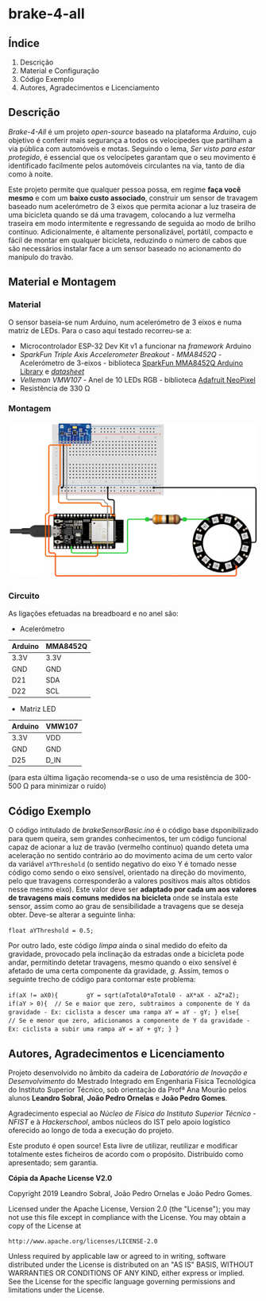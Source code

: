 # brake-4-all

## Índice
1. Descrição
2. Material e Configuração
3. Código Exemplo
4. Autores, Agradecimentos e Licenciamento

## Descrição
*Brake-4-All* é um projeto *open-source* baseado na plataforma *Arduino*, cujo objetivo é conferir mais segurança a todos os velocípedes que partilham a via pública com automóveis e motas. Seguindo o lema, *Ser visto para estar protegido*, é essencial que os velocípetes garantam que o seu movimento é identificado facilmente pelos automóveis circulantes na via, tanto de dia como à noite. 

Este projeto permite que qualquer pessoa possa, em regime **faça você mesmo** e com um **baixo custo associado**, construir um sensor de travagem baseado num acelerómetro de 3 eixos que permita acionar a luz traseira de uma bicicleta quando se dá uma travagem, colocando a luz vermelha traseira em modo intermitente e regressando de seguida ao modo de brilho contínuo. Adicionalmente, é altamente personalizável, portátil, compacto e fácil de montar em qualquer bicicleta, reduzindo o número de cabos que são necessários instalar face a um sensor baseado no acionamento do manípulo do travão.

## Material e Montagem

### Material
O sensor baseia-se num Arduino, num acelerómetro de 3 eixos e numa matriz de LEDs. Para o caso aqui testado recorreu-se a:

* Microcontrolador ESP-32 Dev Kit v1 a funcionar na *framework* Arduino
* *SparkFun Triple Axis Accelerometer Breakout - MMA8452Q* - Acelerómetro de 3-eixos - biblioteca [SparkFun MMA8452Q Arduino Library](https://github.com/sparkfun/SparkFun_MMA8452Q_Arduino_Library/tree/V_1.1.0) e [*datasheet*](https://cdn.sparkfun.com/datasheets/Sensors/Accelerometers/MMA8452Q.pdf)
* *Velleman VMW107* - Anel de 10 LEDs RGB - biblioteca [Adafruit NeoPixel](https://github.com/adafruit/Adafruit_NeoPixel)
* Resistência de 330 Ω

### Montagem

![Montagem](https://github.com/jpgomes98/brake-4-all/blob/master/docs/montagem.png)

### Circuito
As ligações efetuadas na breadboard e no anel são:

* Acelerómetro

Arduino | MMA8452Q
------------ | -------------
 3.3V| 3.3V
 GND | GND
 D21 | SDA
 D22 | SCL
  
* Matriz LED

Arduino | VMW107
------------ | -------------
 3.3V|  VDD
 GND | GND
 D25 | D_IN
   
(para esta última ligação recomenda-se o uso de uma resistência de 300-500 Ω para minimizar o ruído)

## Código Exemplo

O código intitulado de *brakeSensorBasic.ino* é o código base dsponibilizado para quem queira, sem grandes conhecimentos, ter um código funcional capaz de acionar a luz de travão (vermelho contínuo) quando deteta uma aceleração no sentido contrário ao do movimento acima de um certo valor da variável `aYThreshold` (o sentido negativo do eixo Y é tomado nesse código como sendo o eixo sensível, orientado na direção do movimento, pelo que travagens corresponderão a valores positivos mais altos obtidos nesse mesmo eixo). Este valor deve ser **adaptado por cada um aos valores de travagens mais comuns medidos na bicicleta** onde se instala este sensor, assim como ao grau de sensibilidade a travagens que se deseja obter. 
Deve-se alterar a seguinte linha: 

`float aYThreshold = 0.5; `

Por outro lado, este código *limpa* ainda o sinal medido do efeito da gravidade, provocado pela inclinação da estradas onde a bicicleta pode andar, permitindo detetar travagens, mesmo quando o eixo sensível é afetado de uma certa componente da gravidade, *g*. Assim, temos o seguinte trecho de código para contornar este problema:

`if(aX != aX0){       
   gY = sqrt(aTotal0*aTotal0 - aX*aX - aZ*aZ);
   if(aY > 0){ 
   // Se e maior que zero, subtraimos a componente de Y da gravidade - Ex: ciclista a descer uma rampa
          aY = aY - gY;
   }
   else{       
   // Se e menor que zero, adicionamos a componente de Y da gravidade - Ex: ciclista a subir uma rampa
          aY = aY + gY;
   }
 }
`

## Autores, Agradecimentos e Licenciamento

Projeto desenvolvido no âmbito da cadeira de *Laboratório de Inovação e Desenvolvimento* do Mestrado Integrado em Engenharia Física Tecnológica do Instituto Superior Técnico, sob orientação da Profª Ana Mourão pelos alunos **Leandro Sobral**, **João Pedro Ornelas** e **João Pedro Gomes**.

Agradecimento especial ao *Núcleo de Física do Instituto Superior Técnico - NFIST* e à *Hackerschool*, ambos núcleos do IST pelo apoio logístico oferecido ao longo de toda a execução do projeto.


Este produto é open source! Esta livre de utilizar, reutilizar e modificar totalmente estes ficheiros de acordo com o propósito. 
Distribuído como apresentado; sem garantia.

**Cópia da Apache License V2.0**

Copyright 2019 Leandro Sobral, João Pedro Ornelas e João Pedro Gomes.

Licensed under the Apache License, Version 2.0 (the "License");
you may not use this file except in compliance with the License.
You may obtain a copy of the License at

    http://www.apache.org/licenses/LICENSE-2.0

Unless required by applicable law or agreed to in writing, software
distributed under the License is distributed on an "AS IS" BASIS,
WITHOUT WARRANTIES OR CONDITIONS OF ANY KIND, either express or implied.
See the License for the specific language governing permissions and
limitations under the License.
